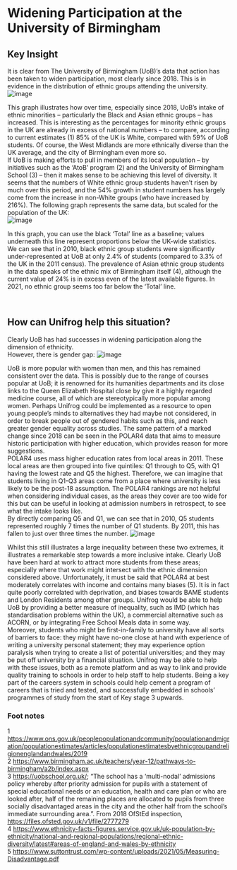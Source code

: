 # Widening Participation at the University of Birmingham
## Key Insight
It is clear from The University of Birmingham (UoB)’s data that action has been taken to widen participation, most clearly since 2018. This is in evidence in the distribution of ethnic groups attending the university.
![image](https://user-images.githubusercontent.com/98031776/200385746-16a8b080-3ddc-4f33-8dbd-faac0746be10.png)

 
This graph illustrates how over time, especially since 2018, UoB’s intake of ethnic minorities – particularly the Black and Asian ethnic groups – has increased. This is interesting as the percentages for minority ethnic groups in the UK are already in excess of national numbers – to compare, according to current estimates (1) 85% of the UK is White, compared with 59% of UoB students. Of course, the West Midlands are more ethnically diverse than the UK average, and the city of Birmingham even more so.  
If UoB is making efforts to pull in members of its local population – by initiatives such as the ‘AtoB’ program (2)  and the University of Birmingham School (3) – then it makes sense to be achieving this level of diversity. It seems that the numbers of White ethnic group students haven’t risen by much over this period, and the 54% growth in student numbers has largely come from the increase in non-White groups (who have increased by 216%).
The following graph represents the same data, but scaled for the population of the UK:  
![image](https://user-images.githubusercontent.com/98031776/200385762-2bd5bb1d-7bd7-494a-90b7-5ba136e02145.png)

In this graph, you can use the black ‘Total’ line as a baseline; values underneath this line represent proportions below the UK-wide statistics.   
We can see that in 2010, black ethnic group students were significantly under-represented at UoB at only 2.4% of students (compared to 3.3% of the UK in the 2011 census). The prevalence of Asian ethnic group students in the data speaks of the ethnic mix of Birmingham itself (4), although the current value of 24% is in excess even of the latest available figures. In 2021, no ethnic group seems too far below the ‘Total’ line. 

 
## How can Unifrog help this situation? 
Clearly UoB has had successes in widening participation along the dimension of ethnicity.  
However, there is gender gap:
![image](https://user-images.githubusercontent.com/98031776/200385900-9217aef7-15b7-4bd0-a90e-991054d3292e.png)
 
UoB is more popular with women than men, and this has remained consistent over the data. This is possibly due to the range of courses popular at UoB; it is renowned for its humanities departments and its close links to the Queen Elizabeth Hospital close by give it a highly regarded medicine course, all of which are stereotypically more popular among women. Perhaps Unifrog could be implemented as a resource to open young people’s minds to alternatives they had maybe not considered, in order to break people out of gendered habits such as this, and reach greater gender equality across studies.
The same pattern of a marked change since 2018 can be seen in the POLAR4 data that aims to measure historic participation with higher education, which provides reason for more suggestions.  
POLAR4 uses mass higher education rates from local areas in 2011. These local areas are then grouped into five quintiles: Q1 through to Q5, with Q1 having the lowest rate and Q5 the highest. Therefore, we can imagine that students living in Q1-Q3 areas come from a place where university is less likely to be the post-18 assumption. The POLAR4 rankings are not helpful when considering individual cases, as the areas they cover are too wide for this but can be useful in looking at admission numbers in retrospect, to see what the intake looks like.  
By directly comparing Q5 and Q1, we can see that in 2010, Q5 students represented roughly 7 times the number of Q1 students. By 2011, this has fallen to just over three times the number. 
![image](https://user-images.githubusercontent.com/98031776/200385931-f8198091-4fa2-4144-b3fe-bd24c5255780.png)

Whilst this still illustrates a large inequality between these two extremes, it illustrates a remarkable step towards a more inclusive intake. Clearly UoB have been hard at work to attract more students from these areas; especially where that work might intersect with the ethnic dimension considered above. 
Unfortunately, it must be said that POLAR4 at best moderately correlates with income and contains many biases (5). It is in fact quite poorly correlated with deprivation, and biases towards BAME students and London Residents among other groups. Unifrog would be able to help UoB by providing a better measure of inequality, such as IMD (which has standardisation problems within the UK), a commercial alternative such as ACORN, or by integrating Free School Meals data in some way.  
Moreover, students who might be first-in-family to university have all sorts of barriers to face: they might have no-one close at hand with experience of writing a university personal statement; they may experience option paralysis when trying to create a list of potential universities; and they may be put off university by a financial situation. Unifrog may be able to help with these issues, both as a remote platform and as way to link and provide quality training to schools in order to help staff to help students. Being a key part of the careers system in schools could help cement a program of careers that is tried and tested, and successfully embedded in schools’ programmes of study from the start of Key stage 3 upwards. 



### Foot notes
1 https://www.ons.gov.uk/peoplepopulationandcommunity/populationandmigration/populationestimates/articles/populationestimatesbyethnicgroupandreligionenglandandwales/2019  
2  https://www.birmingham.ac.uk/teachers/year-12/pathways-to-birmingham/a2b/index.aspx  
3  https://uobschool.org.uk/; “The school has a ‘multi-nodal’ admissions policy whereby after priority admission for pupils with a statement of special educational needs or an education, health and care plan or who are looked after, half of the remaining places are allocated to pupils from three socially disadvantaged areas in the city and the other half from the school’s immediate surrounding area.”. From 2018 OfStEd inspection, https://files.ofsted.gov.uk/v1/file/2777279  
4  https://www.ethnicity-facts-figures.service.gov.uk/uk-population-by-ethnicity/national-and-regional-populations/regional-ethnic-diversity/latest#areas-of-england-and-wales-by-ethnicity  
5  https://www.suttontrust.com/wp-content/uploads/2021/05/Measuring-Disadvantage.pdf 

